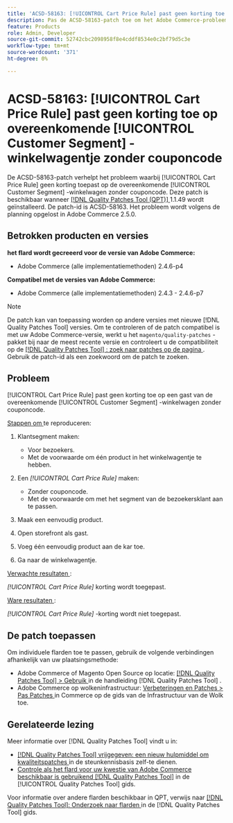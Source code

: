 ```yaml
---
title: 'ACSD-58163: [!UICONTROL Cart Price Rule] past geen korting toe op overeenkomende [!UICONTROL Customer Segment] winkelwagentje zonder couponcode'
description: Pas de ACSD-58163-patch toe om het Adobe Commerce-probleem op te lossen, waarbij [!UICONTROL Cart Price Rule] geen korting toepast voor een gast van de overeenkomende [!UICONTROL Customer Segment] -winkelwagen zonder couponcode.
feature: Products
role: Admin, Developer
source-git-commit: 52742cbc2098958f8e4cddf8534e0c2bf79d5c3e
workflow-type: tm+mt
source-wordcount: '371'
ht-degree: 0%

---
```



# ACSD-58163: [!UICONTROL Cart Price Rule] past geen korting toe op overeenkomende [!UICONTROL Customer Segment] -winkelwagentje zonder couponcode

De ACSD-58163-patch verhelpt het probleem waarbij [!UICONTROL Cart Price Rule] geen korting toepast op de overeenkomende [!UICONTROL Customer Segment] -winkelwagen zonder couponcode. Deze patch is beschikbaar wanneer [[!DNL Quality Patches Tool (QPT)] ](https://experienceleague.adobe.com/en/docs/commerce-knowledge-base/kb/announcements/commerce-announcements/magento-quality-patches-released-new-tool-to-self-serve-quality-patches) 1.1.49 wordt geïnstalleerd. De patch-id is ACSD-58163. Het probleem wordt volgens de planning opgelost in Adobe Commerce 2.5.0.

## Betrokken producten en versies

**het flard wordt gecreeerd voor de versie van Adobe Commerce:**

* Adobe Commerce (alle implementatiemethoden) 2.4.6-p4

**Compatibel met de versies van Adobe Commerce:**

* Adobe Commerce (alle implementatiemethoden) 2.4.3 - 2.4.6-p7

>[!NOTE]
>
>De patch kan van toepassing worden op andere versies met nieuwe [!DNL Quality Patches Tool] versies. Om te controleren of de patch compatibel is met uw Adobe Commerce-versie, werkt u het `magento/quality-patches` -pakket bij naar de meest recente versie en controleert u de compatibiliteit op de [[!DNL Quality Patches Tool] : zoek naar patches op de pagina ](https://experienceleague.adobe.com/tools/commerce-quality-patches/index.html) . Gebruik de patch-id als een zoekwoord om de patch te zoeken.

## Probleem

[!UICONTROL Cart Price Rule] past geen korting toe op een gast van de overeenkomende [!UICONTROL Customer Segment] -winkelwagen zonder couponcode.

<u> Stappen om </u> te reproduceren:

1. Klantsegment maken:
   * Voor bezoekers.
   * Met de voorwaarde om één product in het winkelwagentje te hebben.

1. Een *[!UICONTROL Cart Price Rule]* maken:
   * Zonder couponcode.
   * Met de voorwaarde om met het segment van de bezoekersklant aan te passen.

1. Maak een eenvoudig product.
1. Open storefront als gast.
1. Voeg één eenvoudig product aan de kar toe.
1. Ga naar de winkelwagentje.

<u> Verwachte resultaten </u>:

*[!UICONTROL Cart Price Rule]* korting wordt toegepast.

<u> Ware resultaten </u>:

*[!UICONTROL Cart Price Rule]* -korting wordt niet toegepast.

## De patch toepassen

Om individuele flarden toe te passen, gebruik de volgende verbindingen afhankelijk van uw plaatsingsmethode:

* Adobe Commerce of Magento Open Source op locatie: [[!DNL Quality Patches Tool]  > Gebruik ](https://experienceleague.adobe.com/docs/commerce-operations/tools/quality-patches-tool/usage.html) in de handleiding [!DNL Quality Patches Tool] .
* Adobe Commerce op wolkeninfrastructuur: [ Verbeteringen en Patches > Pas Patches ](https://experienceleague.adobe.com/docs/commerce-cloud-service/user-guide/develop/upgrade/apply-patches.html) in Commerce op de gids van de Infrastructuur van de Wolk toe.

## Gerelateerde lezing

Meer informatie over [!DNL Quality Patches Tool] vindt u in:

* [[!DNL Quality Patches Tool]  vrijgegeven: een nieuw hulpmiddel om kwaliteitspatches ](https://experienceleague.adobe.com/en/docs/commerce-knowledge-base/kb/announcements/commerce-announcements/magento-quality-patches-released-new-tool-to-self-serve-quality-patches) in de steunkennisbasis zelf-te dienen.
* [ Controle als het flard voor uw kwestie van Adobe Commerce beschikbaar is gebruikend  [!DNL Quality Patches Tool]](/help/tools/quality-patches-tool/patches-available-in-qpt/check-patch-for-magento-issue-with-magento-quality-patches.md) in de [!UICONTROL Quality Patches Tool] gids.


Voor informatie over andere flarden beschikbaar in QPT, verwijs naar [[!DNL Quality Patches Tool]: Onderzoek naar flarden ](https://experienceleague.adobe.com/tools/commerce-quality-patches/index.html) in de [!DNL Quality Patches Tool] gids.
